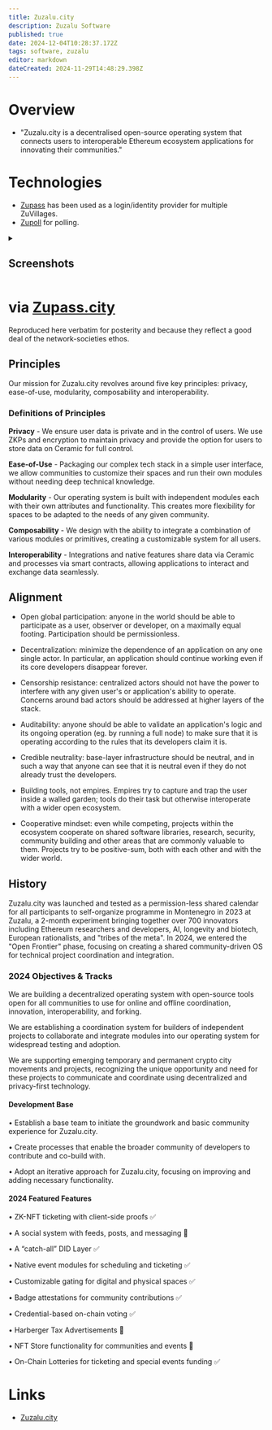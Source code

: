 ```yaml
---
title: Zuzalu.city
description: Zuzalu Software
published: true
date: 2024-12-04T10:28:37.172Z
tags: software, zuzalu
editor: markdown
dateCreated: 2024-11-29T14:48:29.398Z
---
```


# Overview
* "Zuzalu.city is a decentralised open-source operating system that connects users to interoperable Ethereum ecosystem applications for innovating their communities."

# Technologies
* [Zupass](https://zupass.org/) has been used as a login/identity provider for multiple ZuVillages.
* [Zupoll](https://zupoll.org/) for polling.
<details>
  <summary>
    
## Screenshots</summary>
    
<img src="/zucast_screenshot.png" alt="zucast_screenshot.png" width="390"/>
<img src="/zupass_screenshot.png" alt="zupass_screenshot.png" width="390"/>
<img src="/zupoll_screenshot.png" alt="zupoll_screenshot.png" width="390"/>
<img src="/zuzalu_stamp_screenshot.png" alt="zuzalu_stamp_screenshot.png" width="390"/>
  
</details>

# via [Zupass.city](https://zuzalu.gitbook.io/zuzalu-beta-docs/welcome/zuzalu.city-vision-and-mission/2024-roadmap)
Reproduced here verbatim for posterity and because they reflect a good deal of the network-societies ethos.
## Principles

Our mission for Zuzalu.city revolves around five key principles: privacy, ease-of-use, modularity, composability and interoperability. 

### Definitions of Principles

**Privacy** - We ensure user data is private and in the control of users. We use ZKPs and encryption to maintain privacy and provide the option for users to store data on Ceramic for full control.

**Ease-of-Use** - Packaging our complex tech stack in a simple user interface, we allow communities to customize their spaces and run their own modules without needing deep technical knowledge.

**Modularity** - Our operating system is built with independent modules each with their own attributes and functionality. This creates more flexibility for spaces to be adapted to the needs of any given community.

**Composability** - We design with the ability to integrate a combination of various modules or primitives, creating a customizable system for all users.

**Interoperability** - Integrations and native features share data via Ceramic and processes via smart contracts, allowing applications to interact and exchange data seamlessly.
## Alignment
* Open global participation: anyone in the world should be able to participate as a user, observer or developer, on a maximally equal footing. Participation should be permissionless.

* Decentralization: minimize the dependence of an application on any one single actor. In particular, an application should continue working even if its core developers disappear forever.

* Censorship resistance: centralized actors should not have the power to interfere with any given user's or application's ability to operate. Concerns around bad actors should be addressed at higher layers of the stack.

* Auditability: anyone should be able to validate an application's logic and its ongoing operation (eg. by running a full node) to make sure that it is operating according to the rules that its developers claim it is.
* Credible neutrality: base-layer infrastructure should be neutral, and in such a way that anyone can see that it is neutral even if they do not already trust the developers.

* Building tools, not empires. Empires try to capture and trap the user inside a walled garden; tools do their task but otherwise interoperate with a wider open ecosystem.

* Cooperative mindset: even while competing, projects within the ecosystem cooperate on shared software libraries, research, security, community building and other areas that are commonly valuable to them. Projects try to be positive-sum, both with each other and with the wider world.

## History 
Zuzalu.city was launched and tested as a permission-less shared calendar for all participants to self-organize programme in Montenegro in 2023 at Zuzalu, a 2-month experiment bringing together over 700 innovators including Ethereum researchers and developers, AI, longevity and biotech, European rationalists, and "tribes of the meta". In 2024, we entered the "Open Frontier" phase, focusing on creating a shared community-driven OS for technical project coordination and integration.



### 2024 Objectives & Tracks

We are building a decentralized operating system with open-source tools open for all communities to use for online and offline coordination, innovation, interoperability, and forking.

We are establishing a coordination system for builders of independent projects to collaborate and integrate modules into our operating system for widespread testing and adoption.

We are supporting emerging temporary and permanent crypto city movements and projects, recognizing the unique opportunity and need for these projects to communicate and coordinate using decentralized and privacy-first technology.

#### Development Base

• Establish a base team to initiate the groundwork and basic community experience for Zuzalu.city.

• Create processes that enable the broader community of developers to contribute and co-build with.

• Adopt an iterative approach for Zuzalu.city, focusing on improving and adding necessary functionality.

#### 2024 Featured Features

• ZK-NFT ticketing with client-side proofs ✅

• A social system with feeds, posts, and messaging 🚧

• A “catch-all” DID Layer ✅

• Native event modules for scheduling and ticketing ✅

• Customizable gating for digital and physical spaces ✅

• Badge attestations for community contributions ✅

• Credential-based on-chain voting ✅

• Harberger Tax Advertisements 🚧

• NFT Store functionality for communities and events 🚧

• On-Chain Lotteries for ticketing and special events funding ✅


# Links
* [Zuzalu.city](https://zuzalu.city)